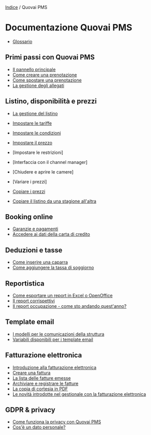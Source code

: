 

[Indice](index.md) / Quovai PMS

# Documentazione Quovai PMS
 
- [Glossario](glossario-it.md)
 
## Primi passi con Quovai PMS
- [Il pannello principale](pannello-principale-it.md)
- [Come creare una prenotazione](come-creare-una-prenotazione-it.md)
- [Come spostare una prenotazione](spostare-una-prenotazione-it.md)
- [La gestione degli allegati](gestire-allegati-it.md)

 
##  Listino, disponibilità e prezzi 
- [La gestione del listino](la-gestione-del-listino-it.md)
- [Impostare le tariffe](impostare-le-tariffe-it.md)
- [Impostare le condizioni](impostare-le-condizioni-it.md)
- [Impostare il prezzo](impostera-prezzi-it.md)
- [Impostare le restrizioni]

- [Interfaccia con il channel manager]


- [Chiudere e aprire le camere]

- [Variare i prezzi]
- [Copiare i prezzi](copiare-i-prezzi-it.md) 
- [Copiare il listino da una stagione all'altra](copiare-il-listino-it.md)


## Booking online
- [Garanzie e pagamenti](garanzie-e-pagamenti-it.md)
- [Accedere ai dati della carta di credito](accedere-alla-carta-di-credito-it.md)


## Deduzioni e tasse
- [Come inserire una caparra](come-inserire-una-caparra-it.md)
- [Come aggiungere la tassa di soggiorno](come-aggiungere-la-tassa-di-soggiorno-it.md)


## Reportistica
- [Come esportare un report in Excel o OpenOffice](come-esportare-un-report-in-openoffice-excel-it.md)
- [Il report corrispettivi](il-report-corrispettivi-it.md)
- [Il report occupazione - come sto andando quest'anno?](il-report-occupazione-it.md)


## Template email 
- [I modelli per le comunicazioni della struttura](i-modelli-per-le-comunicazioni-della-struttura-it.md)
- [Variabili disponibili per i template email](variabili-disponibili-per-i-template-email-it.md)


## Fatturazione elettronica
- [Introduzione alla fatturazione elettronica](fatturazione-elettronica-it.md)
- [Creare una fattura](creare-una-fattura-it.md)
- [La lista delle fatture emesse](la-lista-fatture-emesse-it.md)
- [Archiviare e registrare le fatture](archivio-fatture-it.md)
- [La copia di cortesia in PDF](la-copia-di-cortesia-it.md)
- [Le novità introdotte nel gestionale con la fatturazione elettronica](novita-fatel-it.md)


## GDPR & privacy
- [Come funziona la privacy con Quovai PMS](come-funziona-la-privacy-con-quovai-pms-it.md)
- [Cos'è un dato personale?](cos'è-un-dato-personale-it.md)
